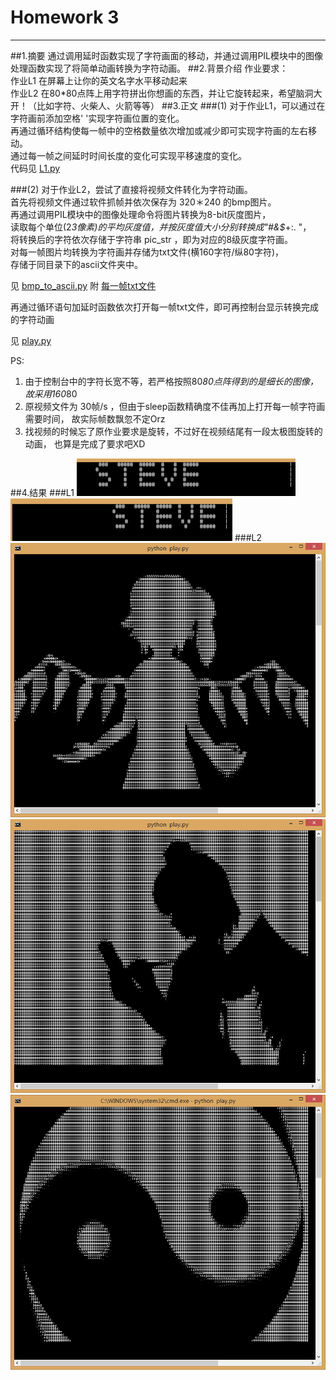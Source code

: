 # Homework 3
---
##1.摘要
通过调用延时函数实现了字符画面的移动，并通过调用PIL模块中的图像处理函数实现了将简单动画转换为字符动画。
##2.背景介绍
作业要求：  
作业L1 在屏幕上让你的英文名字水平移动起来  
作业L2 在80*80点阵上用字符拼出你想画的东西，并让它旋转起来，希望脑洞大开！（比如字符、火柴人、火箭等等）
##3.正文
###(1)
对于作业L1，可以通过在字符画前添加空格' '实现字符画位置的变化。  
再通过循环结构使每一帧中的空格数量依次增加或减少即可实现字符画的左右移动。  
通过每一帧之间延时时间长度的变化可实现平移速度的变化。  
代码见 [L1.py](https://github.com/Steve-42/compuational_physics_N2014301020077/blob/master/Homework3/L1.py)

###(2)
对于作业L2，尝试了直接将视频文件转化为字符动画。  
首先将视频文件通过软件抓帧并依次保存为 320＊240 的bmp图片。  
再通过调用PIL模块中的图像处理命令将图片转换为8-bit灰度图片，  
读取每个单位(2*3像素)的平均灰度值，并按灰度值大小分别转换成"#&$*+:. "，  
将转换后的字符依次存储于字符串 pic_str ，即为对应的8级灰度字符画。  
对每一帧图片均转换为字符画并存储为txt文件(横160字符/纵80字符)，  
存储于同目录下的ascii文件夹中。

见 [bmp_to_ascii.py](https://github.com/Steve-42/compuational_physics_N2014301020077/blob/master/Homework3/bmp_to_ascii.py)
附 [每一帧txt文件](http://pan.baidu.com/s/1c0zhHs)

再通过循环语句加延时函数依次打开每一帧txt文件，即可再控制台显示转换完成的字符动画

见 [play.py](https://github.com/Steve-42/compuational_physics_N2014301020077/blob/master/Homework3/play.py)

PS:
1. 由于控制台中的字符长宽不等，若严格按照80*80点阵得到的是细长的图像，故采用160*80
2. 原视频文件为 30帧/s ，但由于sleep函数精确度不佳再加上打开每一帧字符画需要时间，
故实际帧数飘忽不定Orz
3. 找视频的时候忘了原作业要求是旋转，不过好在视频结尾有一段太极图旋转的动画，
也算是完成了要求吧XD

##4.结果
###L1
![](https://github.com/Steve-42/compuational_physics_N2014301020077/blob/master/Homework3/screenshot4.png)
![](https://github.com/Steve-42/compuational_physics_N2014301020077/blob/master/Homework3/screenshot5.png)
###L2
![](https://github.com/Steve-42/compuational_physics_N2014301020077/blob/master/Homework3/screenshot1.png)
![](https://github.com/Steve-42/compuational_physics_N2014301020077/blob/master/Homework3/screenshot2.png)
![](https://github.com/Steve-42/compuational_physics_N2014301020077/blob/master/Homework3/screenshot3.png)

